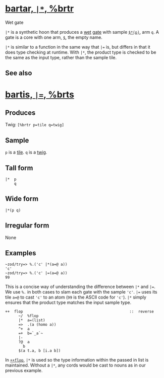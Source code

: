 [bartar, `|*`, %brtr](#brtr)
============================

Wet gate

`|*` is a synthetic hoon that produces a [wet]() [gate]() with sample
[`$*(p)`](), arm `q`. A gate is a core with one arm, [`$`](), the empty
name.

`|*` is similar to a function in the same way that `|=` is, but differs
in that it does type checking at runtime. With `|*`, the product type is
checked to be the same as the input type, rather than the sample tile.

See also
--------

[bartis, `|=`, %brts](#brts)
============================

Produces
--------

Twig: `[%brtr p=tile q=twig]`

Sample
------

`p` is a [tile](). `q` is a [twig]().

Tall form
---------

    |*  p
        q

Wide form
---------

    |*(p q)

Irregular form
--------------

None

Examples
--------

    ~zod/try=> %.('c' |*(a=@ a))
    'c'
    ~zod/try=> %.('c' |=(a=@ a))
    99

This is a concise way of understanding the difference between `|*` and
`|=`. We use `%.` in both cases to slam each gate with the sample `'c'`.
`|=` uses its tile `a=@` to cast `'c'` to an atom (`99` is the ASCII
code for `'c'`). `|*` simply ensures that the product type matches the
input sample type.

    ++  flop                                                ::  reverse
          ~/  %flop
          |*  a=(list)
          =>  .(a (homo a))
          ^+  a
          =+  b=`_a`~
          |-
          ?@  a
            b
          $(a t.a, b [i.a b])

In [`++flop`](), `|*` is used so the type information within the passed
in list is maintained. Without a `|*`, any cords would be cast to nouns
as in our previous example.
